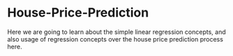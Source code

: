 # House-Price-Prediction
Here we are going to learn about the simple linear regression concepts, and also usage of regression concepts over the house price prediction process here.
